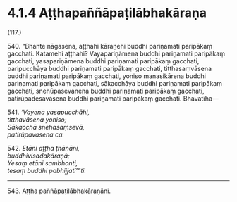 # 4.1.4 Aṭṭhapaññāpaṭilābhakāraṇa

(117.)

540\. “Bhante nāgasena, aṭṭhahi kāraṇehi buddhi pariṇamati paripākaṃ gacchati. Katamehi aṭṭhahi? Vayapariṇāmena buddhi pariṇamati paripākaṃ gacchati, yasapariṇāmena buddhi pariṇamati paripākaṃ gacchati, paripucchāya buddhi pariṇamati paripākaṃ gacchati, titthasaṃvāsena buddhi pariṇamati paripākaṃ gacchati, yoniso manasikārena buddhi pariṇamati paripākaṃ gacchati, sākacchāya buddhi pariṇamati paripākaṃ gacchati, snehūpasevanena buddhi pariṇamati paripākaṃ gacchati, patirūpadesavāsena buddhi pariṇamati paripākaṃ gacchati. Bhavatīha—

541\. _‘Vayena yasapucchāhi,_  
_titthavāsena yoniso;_  
_Sākacchā snehasaṃsevā,_  
_patirūpavasena ca._  

542\. _Etāni aṭṭha ṭhānāni,_  
_buddhivisadakāraṇā;_  
_Yesaṃ etāni sambhonti,_  
_tesaṃ buddhi pabhijjatī’”ti._  

---

543\. Aṭṭha paññāpaṭilābhakāraṇāni.
